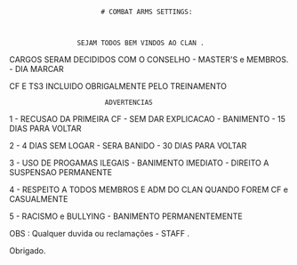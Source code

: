                            # COMBAT ARMS SETTINGS:



                     SEJAM TODOS BEM VINDOS AO CLAN .

CARGOS SERAM DECIDIDOS COM O CONSELHO - MASTER'S e MEMBROS. - DIA MARCAR

CF E TS3 INCLUIDO OBRIGALMENTE PELO TREINAMENTO


                            ADVERTENCIAS

1 - RECUSAO DA PRIMEIRA CF  - SEM DAR EXPLICACAO - BANIMENTO - 15 DIAS PARA VOLTAR

2 - 4 DIAS SEM LOGAR - SERA BANIDO - 30 DIAS PARA VOLTAR

3 - USO DE PROGAMAS ILEGAIS - BANIMENTO IMEDIATO - DIREITO A SUSPENSAO PERMANENTE

4 - RESPEITO A TODOS MEMBROS E ADM DO CLAN QUANDO FOREM CF e CASUALMENTE

5 - RACISMO e BULLYING - BANIMENTO PERMANENTEMENTE

OBS : Qualquer duvida ou reclamações - STAFF .

 
 
 Obrigado.
